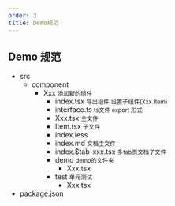 ```yaml
---
order: 3
title: Demo规范
---
```


## Demo 规范

<Tree>
  <ul>
    <li>
      src
      <ul>
        <li>
          component
          <ul>
            <li>
              Xxx
              <small>添加新的组件</small>
              <ul>
                <li>
                  index.tsx 
                  <small>导出组件 设置子组件(Xxx.Item)</small>
                </li>
                <li>
                  interface.ts 
                  <small>ts文件 export 形式</small>
                </li>
                <li>
                  Xxx.tsx
                  <small>主文件</small>
                </li>
                <li>
                  Item.tsx
                  <small>子文件</small>
                </li>
                <li>
                  index.less
                </li>
                <li>
                  index.md
                  <small>文档主文件</small>
                </li>
                <li>
                  index.$tab-xxx.tsx
                  <small>多tab页文档子文件</small>
                </li>
                <li>
                  demo
                  <small>demo的文件夹</small>
                  <ul>
                    <li>
                      Xxx.tsx 
                    </li>
                  </ul>
                </li>
                <li>
                  test
                  <small>单元测试</small>
                  <ul>
                    <li>
                      Xxx.tsx 
                    </li>
                  </ul>
                </li>
              </ul>
            </li>
          </ul>
        </li>
      </ul>
    </li>
    <li>
      package.json
    </li>
  </ul>
</Tree>
